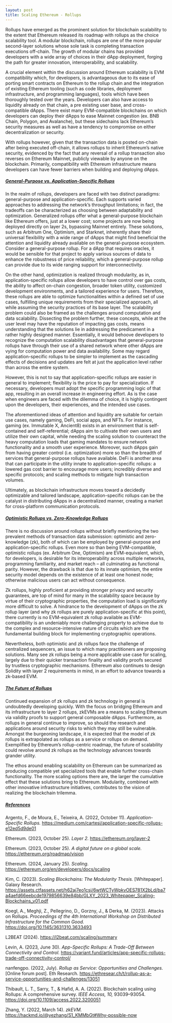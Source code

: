```yaml
---
layout: post
title: Scaling Ethereum - Rollups
---
```


Rollups have emerged as the prominent solution for blockchain scalability to the extent that Ethereum released its roadmap with rollups as the choice scalability tool. A modular blockchain, rollups are one of the more popular second-layer solutions whose sole task is completing transaction executions off-chain. The growth of modular chains has provided developers with a wide array of choices in their dApp deployment, forging the path for greater innovation, interoperability, and scalability.

A crucial element within the discussion around Ethereum scalability is EVM compatibility which, for developers, is advantageous due to its ease of porting smart contracts on Ethereum to the rollup chain and the integration of existing Ethereum tooling (such as code libraries, deployment infrastructure, and programming languages), tools which have been thoroughly tested over the years. Developers can also have access to liquidity already on that chain, a pre existing user base, and cross-compatible dApps. There exist many EVM-compatible blockchains on which developers can deploy their dApps to ease Mainnet congestion (ex. BNB Chain, Polygon, and Avalanche), but these sidechains lack Ethereum’s security measures as well as have a tendency to compromise on either decentralization or security. 

With rollups however, given that the transaction data is posted on-chain after being executed off-chain, it allows rollups to inherit Ethereum’s native security, evidenced by the fact that any reversal of a rollup transaction also reverses on Ethereum Mainnet, publicly viewable by anyone on the blockchain. Primarily, compatibility with Ethereum infrastructure means developers can have fewer barriers when building and deploying dApps.

<h5><ins>General-Purpose vs. Application-Specific Rollups</ins></h5>
In the realm of rollups, developers are faced with two distinct paradigms: general-purpose and application-specific. Each supports varied approaches to addressing the network’s throughput limitations; in fact, the tradeoffs can be characterized as choosing between adaptability and optimization. Generalized rollups offer what a general-purpose blockchain like Ethereum offers, just at a lower cost; some projects are now being deployed directly on layer 2s, bypassing Mainnet entirely. These solutions, such as Arbitrum One, Optimism, and Starknet, inherently share their universal flexibility with a wide range of dApps that might find beneficial the attention and liquidity already available on the general-purpose ecosystem. Consider a general-purpose rollup. For a dApp that requires oracles, it would be sensible for that project to apply various sources of data to enhance the robustness of price reliability, which a general-purpose rollup can provide due to its wide ranging support for interconnectivity.

On the other hand, optimization is realized through modularity, as in, application-specific rollups allow developers to have control over gas costs, the ability to affect on-chain congestion, broader token utility, customized development environments, and a tailored experience for users. Therefore, these rollups are able to optimize functionalities within a defined set of use cases, fulfilling unique requirements from their specialized approach, all while assuming the security practices of its base layer. The scalability problem could also be framed as the challenges around computation and data scalability. Dissecting the problem further, these concepts, while at the user level may have the reputation of impacting gas costs, means understanding that the solutions lie in addressing the predicament in a rather highly designed manner. Essentially, it would behoove developers to recognize the computation scalability disadvantages that general-purpose rollups have through their use of a shared network where other dApps are vying for computation power and data availability. Some may regard application-specific rollups to be simpler to implement as the cascading effects of decisions and updates are felt at just the application level rather than across the entire system.

However, this is not to say that application-specific rollups are easier in general to implement; flexibility is the price to pay for specialization. If necessary, developers must adopt the specific programming logic of that app, resulting in an overall increase in engineering effort. As is the case when engineers are faced with the dilemma of choice, it is highly contingent upon the developers, their experiences, and the intended use cases. 

The aforementioned ideas of attention and liquidity are suitable for certain use cases, namely gaming, DeFi, social apps, and NFTs. For instance, gaming (ex. Immutable X, Ancient8) exists in an environment that is self-contained and self-referential; dApps aim to cultivate their own users and utilize their own capital, while needing the scaling solution to counteract the heavy computation loads that gaming mandates to ensure network functionality and a smooth user experience. Moreover, such dApps gain from having greater control (i.e. optimization) more so than the breadth of services that general-purpose rollups have available. DeFi is another area that can participate in the utility innate to application-specific rollups: a lowered gas cost barrier to encourage more users; incredibly diverse and specific protocols; and scaling methods to mitigate high transaction volumes.

Ultimately, as blockchain infrastructure moves toward a decidedly optimizable and tailored landscape, application-specific rollups can be the catalyst in distributing dApps in a decentralized manner, creating a market for cross-platform communication protocols.

<h5><ins>Optimistic Rollups vs. Zero-Knowledge Rollups</ins></h5>
There is no discussion around rollups without briefly mentioning the two prevalent methods of transaction data submission: optimistic and zero-knowledge (zk), both of which can be employed by general-purpose and application-specific rollups. Even more so than being EVM-compatible, optimistic rollups (ex. Arbitrum One, Optimism) are EVM-equivalent, which, for developers, is desirable for its interoperability across multiple networks, programming familiarity, and market reach – all culminating as functional parity. However, the drawback is that due to its innate optimism, the entire security model depends on the existence of at least one honest node; otherwise malicious users can act without consequence. 

Zk rollups, highly proficient at providing stronger privacy and security guarantees, are top of mind for many in the scalability space because by virtue of their cryptographic properties, the computation load is significantly more difficult to solve. A hindrance to the development of dApps on the zk rollup layer (and why zk rollups are purely application-specific at this point), there currently is no EVM-equivalent zk rollup available as EVM-compatibility is an undeniably more challenging property to achieve due to the complex and resource-intensive nature of circuits which are the fundamental building block for implementing cryptographic operations.

Nevertheless, both optimistic and zk rollups face the challenge of centralized sequencers, an issue to which many practitioners are proposing solutions. Many see zk rollups being a more applicable use case for scaling, largely due to their quicker transaction finality and validity proofs secured by trustless cryptographic mechanisms. Ethereum also continues to design Solidity with layer 2 requirements in mind, in an effort to advance towards a zk-based EVM.

<h5><ins>The Future of Rollups</ins></h5>
Continued expansion of zk rollups and zk technology in general is undoubtedly developing quickly. With the focus on bridging Ethereum and its infrastructure to layer 2 rollups, zkEVMs are a means to scaling Ethereum via validity proofs to support general composable dApps. Furthermore, as rollups in general continue to improve, so should the research and applications around security risks to which they may still be vulnerable. Amongst the burgeoning landscape, it is expected that the model of zk rollups is extrapolated as rollups as a service or rollups on demand. Exemplified by Ethereum’s rollup-centric roadmap, the future of scalability could revolve around zk rollups as the technology advances towards grander utility.

The ethos around enabling scalability on Ethereum can be summarized as producing compatible yet specialized tools that enable further cross-chain functionality. The more scaling options there are, the larger the cumulative effect that these solutions bring to Ethereum. Modularity, combined with other innovative infrastructure initiatives, contributes to the vision of realizing the blockchain trilemma.

<h5><ins>References</ins></h5>
Argento, F., de Moura, E., Teixeira, A. (2022, October 11). <i>Application-Specific Rollups.</i> 
<a href="https://medium.com/cartesi/application-specific-rollups-e12ed5d9de01">https://medium.com/cartesi/application-specific-rollups-e12ed5d9de01</a><br>

Ethereum. (2023, October 25). <i>Layer 2.</i> <a href="https://ethereum.org/layer-2">https://ethereum.org/layer-2</a><br>

Ethereum. (2023, October 25). <i>A digital future on a global scale.</i> <a href="https://ethereum.org/roadmap/vision">https://ethereum.org/roadmap/vision</a><br>

Ethereum. (2024, January 25). <i>Scaling.</i> <a href="https://ethereum.org/en/developers/docs/scaling">https://ethereum.org/en/developers/docs/scaling</a><br>

Kim, C. (2023). <i>Scaling Blockchains: The Modularity Thesis.</i> [Whitepaper]. Galaxy Research. <a href="https://assets.ctfassets.net/h62aj7eo1csj/6wtWCTyWpkvOES781X2bLd/ba7a4aefd66eebcde1979856639e84bb/GLXY_2023_Whitepaper_Scaling-Blockchains_v01.pdf">https://assets.ctfassets.net/h62aj7eo1csj/6wtWCTyWpkvOES781X2bLd/ba7a4aefd66eebcde1979856639e84bb/GLXY_2023_Whitepaper_Scaling-Blockchains_v01.pdf</a><br>

Koegl, A., Meghji, Z., Pellegrino, D., Gorzny, J., & Derka, M. (2023). Attacks on Rollups. <i>Proceedings of the 4th International Workshop on Distributed Infrastructure for the Common Good.</i> <a href="https://doi.org/10.1145/3631310.3633493">https://doi.org/10.1145/3631310.3633493</a><br>

L2BEAT (2024). <a href="https://l2beat.com/scaling/summary">https://l2beat.com/scaling/summary</a><br>

Levin, A. (2023, June 30). <i>App-Specific Rollups: A Trade-Off Between Connectivity and Control.</i> <a href="https://variant.fund/articles/app-specific-rollups-trade-off-connectivity-control/">https://variant.fund/articles/app-specific-rollups-trade-off-connectivity-control/</a><br>

nanfengpo. (2022, July). <i>Rollup as Service: Opportunities and Challenges.</i> [Online forum 
post]. Eth Research. <a href="https://ethresear.ch/t/rollup-as-a-service-opportunities-and-challenges/13051">https://ethresear.ch/t/rollup-as-a-service-opportunities-and-challenges/13051</a><br>

Thibault, L. T., Sarry, T., & Hafid, A. A. (2022). Blockchain scaling using Rollups: A comprehensive survey. <i>IEEE Access, 10,</i> 93039–93054. <a href="https://doi.org/10.1109/access.2022.3200051">https://doi.org/10.1109/access.2022.3200051</a><br>

Zhang, Y. (2022, March 14). <i>zkEVM.</i> <a href="https://hackmd.io/@yezhang/S1_KMMbGt#Why-possible-now">https://hackmd.io/@yezhang/S1_KMMbGt#Why-possible-now</a><br>
